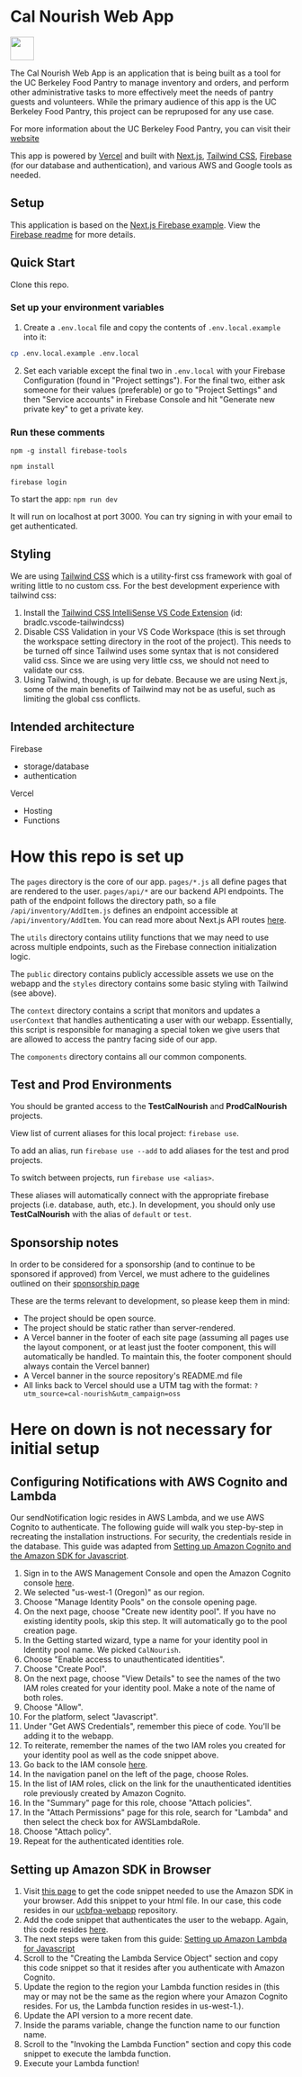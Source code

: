 # Cal Nourish Web App

<a aria-label="Powered by Vercel" href="https://vercel.com?utm_source=cal-nourish&utm_campaign=oss" title="Powered by Vercel">
  <img src="https://www.datocms-assets.com/31049/1618983297-powered-by-vercel.svg" height="42" />
</a>

The Cal Nourish Web App is an application that is being built as a tool for the UC Berkeley Food Pantry to manage inventory and orders, and perform other administrative tasks to more effectively meet the needs of pantry guests and volunteers. While the primary audience of this app is the UC Berkeley Food Pantry, this project can be repruposed for any use case.

For more information about the UC Berkeley Food Pantry, you can visit their [website](https://basicneeds.berkeley.edu/pantry)

This app is powered by [Vercel](https://vercel.com?utm_source=cal-nourish&utm_campaign=oss) and built with [Next.js](https://nextjs.org/), [Tailwind CSS](https://tailwindcss.com/), [Firebase](https://firebase.google.com/) (for our database and authentication), and various AWS and Google tools as needed.

## Setup
This application is based on the [Next.js Firebase example](https://github.com/vercel/next.js/tree/canary/examples/with-firebase). View the [Firebase readme](./Firebase_example.md) for more details.

## Quick Start
Clone this repo.

### Set up your environment variables
1. Create a `.env.local` file and copy the contents of `.env.local.example` into it:

```bash
cp .env.local.example .env.local
```

2. Set each variable except the final two in `.env.local` with your Firebase Configuration (found in "Project settings"). For the final two, either ask someone for their values (preferable) or go to "Project Settings" and then "Service accounts" in Firebase Console and hit "Generate new private key" to get a private key.

### Run these comments

```npm -g install firebase-tools```

```npm install```

```firebase login```

To start the app: ```npm run dev```

It will run on localhost at port 3000. You can try signing in with your email to get authenticated.


## Styling
We are using [Tailwind CSS](https://tailwindcss.com/) which is a utility-first css framework with goal of writing little to no custom css. For the best development experience with tailwind css:
1. Install the [Tailwind CSS IntelliSense VS Code Extension](https://marketplace.visualstudio.com/items?itemName=bradlc.vscode-tailwindcss) (id: bradlc.vscode-tailwindcss)
2. Disable CSS Validation in your VS Code Workspace (this is set through the workspace setting directory in the root of the project). This needs to be turned off since Tailwind uses some syntax that is not considered valid css. Since we are using very little css, we should not need to validate our css.
3. Using Tailwind, though, is up for debate. Because we are using Next.js, some of the main benefits of Tailwind may not be as useful, such as limiting the global css conflicts.

## Intended architecture
Firebase
* storage/database
* authentication

Vercel
* Hosting
* Functions

# How this repo is set up
The `pages` directory is the core of our app. `pages/*.js` all define pages that are rendered to the user. `pages/api/*` are our backend API endpoints. The path of the endpoint follows the directory path, so a file `/api/inventory/AddItem.js` defines an endpoint accessible at `/api/inventory/AddItem`. You can read more about Next.js API routes [here](https://nextjs.org/docs/api-routes/introduction).

The `utils` directory contains utility functions that we may need to use across multiple endpoints, such as the Firebase connection initialization logic.

The `public` directory contains publicly accessible assets we use on the webapp and the `styles` directory contains some basic styling with Tailwind (see above). 

The `context` directory contains a script that monitors and updates a `userContext` that handles authenticating a user with our webapp. Essentially, this script is responsible for managing a special token we give users that are allowed to access the pantry facing side of our app.

The `components` directory contains all our common components.


## Test and Prod Environments

You should be granted access to the **TestCalNourish** and **ProdCalNourish** projects.

View list of current aliases for this local project: ```firebase use```.

To add an alias, run ```firebase use --add``` to add aliases for the test and prod projects.

To switch between projects, run ```firebase use <alias>```.

These aliases will automatically connect with the appropriate firebase projects (i.e. database, auth, etc.). In development, you should only use **TestCalNourish** with the alias of `default` or `test`.

## Sponsorship notes
In order to be considered for a sponsorship (and to continue to be sponsored if approved) from Vercel, we must adhere to the guidelines outlined on their [sponsorship page](https://vercel.com/support/articles/can-vercel-sponsor-my-open-source-project?utm_source=cal-nourish&utm_campaign=oss)

These are the terms relevant to development, so please keep them in mind:
- The project should be open source.
- The project should be static rather than server-rendered.
- A Vercel banner in the footer of each site page (assuming all pages use the layout component, or at least just the footer component, this will automatically be handled. To maintain this, the footer component should always contain the Vercel banner)
- A Vercel banner in the source repository's README.md file
- All links back to Vercel should use a UTM tag with the format: `?utm_source=cal-nourish&utm_campaign=oss`

# Here on down is not necessary for initial setup

## Configuring Notifications with AWS Cognito and Lambda

Our sendNotification logic resides in AWS Lambda, and we use AWS Cognito to authenticate. The following guide will walk you step-by-step in recreating the installation instructions. For security, the credentials reside in the database. This guide was adapted from [Setting up Amazon Cognito and the Amazon SDK for Javascript](https://docs.aws.amazon.com/sdk-for-javascript/v2/developer-guide/getting-started-browser.html).

1. Sign in to the AWS Management Console and open the Amazon Cognito console [here](https://console.aws.amazon.com/cognito/).
2. We selected "us-west-1 (Oregon)" as our region.
3. Choose "Manage Identity Pools" on the console opening page.
4. On the next page, choose "Create new identity pool". If you have no existing identity pools, skip this step. It will automatically go to the pool creation page.
5. In the Getting started wizard, type a name for your identity pool in Identity pool name. We picked ```CalNourish```.
6. Choose "Enable access to unauthenticated identities".
7. Choose "Create Pool".
8. On the next page, choose "View Details" to see the names of the two IAM roles created for your identity pool. Make a note of the name of both roles.
9. Choose "Allow".
10. For the platform, select "Javascript".
11. Under "Get AWS Credentials", remember this piece of code. You'll be adding it to the webapp.
12. To reiterate, remember the names of the two IAM roles you created for your identity pool as well as the code snippet above.
13. Go back to the IAM console [here](https://console.aws.amazon.com/iam/).
14. In the navigation panel on the left of the page, choose Roles.
15. In the list of IAM roles, click on the link for the unauthenticated identities role previously created by Amazon Cognito.
16. In the "Summary" page for this role, choose "Attach policies".
17. In the "Attach Permissions" page for this role, search for "Lambda" and then select the check box for AWSLambdaRole.
18. Choose "Attach policy".
19. Repeat for the authenticated identities role.

## Setting up Amazon SDK in Browser

1. Visit [this page](https://docs.aws.amazon.com/AWSJavaScriptSDK/latest/) to get the code snippet needed to use the Amazon SDK in your browser. Add this snippet to your html file. In our case, this code resides in our [ucbfpa-webapp](https://github.com/CalNourish/ucbfpa-webapp) repository.
2. Add the code snippet that authenticates the user to the webapp. Again, this code resides [here](https://github.com/CalNourish/ucbfpa-webapp).
3. The next steps were taken from this guide: [Setting up Amazon Lambda for Javascript](https://docs.aws.amazon.com/sdk-for-javascript/v2/developer-guide/browser-invoke-lambda-function-example.html)
4. Scroll to the "Creating the Lambda Service Object" section and copy this code snippet so that it resides after you authenticate with Amazon Cognito.
5. Update the region to the region your Lambda function resides in (this may or may not be the same as the region where your Amazon Cognito resides. For us, the Lambda function resides in us-west-1.).
6. Update the API version to a more recent date.
7. Inside the params variable, change the function name to our function name.
8. Scroll to the "Invoking the Lambda Function" section and copy this code snippet to execute the lambda function.
9. Execute your Lambda function!
